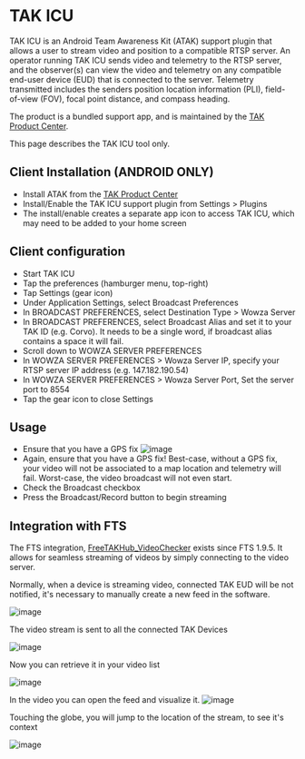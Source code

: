 # TAK ICU

TAK ICU is an Android Team Awareness Kit (ATAK) support plugin that allows a user to stream video and position to a compatible RTSP server.
An operator running TAK ICU sends video and telemetry to the RTSP server,
and the observer(s) can view the video and telemetry on any compatible end-user device (EUD) that is connected to the server.
Telemetry transmitted includes the senders position location information (PLI),
field-of-view (FOV), focal point distance, and compass heading. 
 
The product is a bundled support app, and is maintained by the [TAK Product Center](https://tak.gov/products/atak-civ).

This page describes the TAK ICU tool only.

## Client Installation (ANDROID ONLY)

* Install ATAK from the [TAK Product Center](https://tak.gov/products/atak-civ)
* Install/Enable the TAK ICU support plugin from Settings > Plugins
* The install/enable creates a separate app icon to access TAK ICU, which may need to be added to your home screen

## Client configuration

* Start TAK ICU
* Tap the preferences (hamburger menu, top-right) 
* Tap Settings (gear icon) 
* Under Application Settings, select Broadcast Preferences
* In BROADCAST PREFERENCES, select Destination Type > Wowza Server
* In BROADCAST PREFERENCES, select Broadcast Alias and set it to your TAK ID (e.g. Corvo). It needs to be a single word, if broadcast alias contains a space it will fail.
* Scroll down to WOWZA SERVER PREFERENCES
* In WOWZA SERVER PREFERENCES > Wowza Server IP, specify your RTSP server IP address (e.g. 147.182.190.54)
* In WOWZA SERVER PREFERENCES > Wowza Server Port, Set the server port to 8554
* Tap the gear icon to close Settings

## Usage

* Ensure that you have a GPS fix
![image](https://user-images.githubusercontent.com/60719165/140655585-ebd10d4d-620e-4259-85e2-897770d08fed.png)
*  Again, ensure that you have a GPS fix!  Best-case, without a GPS fix, your video will not be associated to a map location and telemetry will fail.  Worst-case, the video broadcast will not even start.
*  Check the Broadcast checkbox
*  Press the Broadcast/Record button to begin streaming

## Integration with FTS

The FTS integration, [FreeTAKHub_VideoChecker](https://github.com/FreeTAKTeam/FreeTAKHub_VideoChecker) exists since FTS 1.9.5.
It allows for seamless streaming of videos by simply connecting to the video server.

Normally, when a device is streaming video, connected TAK EUD will be not notified,
it's necessary to manually create a new feed in the software.

![image](https://user-images.githubusercontent.com/60719165/139940405-8e841a98-58e3-431a-8bb6-fce8462b3ef7.png)

The video stream is sent to all the connected TAK Devices

![image](https://user-images.githubusercontent.com/60719165/139935868-59624431-1f17-4503-8c6a-d682f75d97c1.png)

Now you can retrieve it in your video list

![image](https://user-images.githubusercontent.com/60719165/140366998-04bf25e8-f45e-4e8b-9752-742f2502ca50.png)

In the video you can open the feed and visualize it.
![image](https://user-images.githubusercontent.com/60719165/140365180-253b2150-24d5-48b4-94f5-e66d1d02f053.png)

Touching the globe, you will jump to the location of the stream, to see it's context

![image](https://user-images.githubusercontent.com/60719165/140366296-bf24262a-ba53-47f9-bafa-952d917350e0.png)



